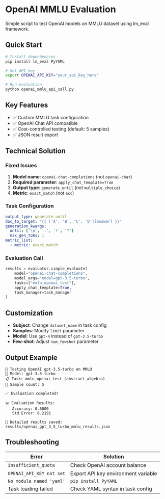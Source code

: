 # OpenAI MMLU Evaluation

Simple script to test OpenAI models on MMLU dataset using lm_eval framework.

## Quick Start

```bash
# Install dependencies
pip install lm_eval PyYAML

# Set API key
export OPENAI_API_KEY="your_api_key_here"

# Run evaluation
python openai_mmlu_api_call.py
```

## Key Features

- ✅ Custom MMLU task configuration
- ✅ OpenAI Chat API compatible
- ✅ Cost-controlled testing (default: 5 samples)
- ✅ JSON result export

## Technical Solution

### Fixed Issues
1. **Model name**: `openai-chat-completions` (not `openai-chat`)
2. **Required parameter**: `apply_chat_template=True`
3. **Output type**: `generate_until` (not `multiple_choice`)
4. **Metric**: `exact_match` (not `acc`)

### Task Configuration
```yaml
output_type: generate_until
doc_to_target: "{{ ['A', 'B', 'C', 'D'][answer] }}"
generation_kwargs:
  until: ['\n', '.', '!', '?']
  max_gen_toks: 1
metric_list:
  - metric: exact_match
```

### Evaluation Call
```python
results = evaluator.simple_evaluate(
    model="openai-chat-completions",
    model_args="model=gpt-3.5-turbo",
    tasks=["mmlu_openai_test"],
    apply_chat_template=True,
    task_manager=task_manager
)
```

## Customization

- **Subject**: Change `dataset_name` in task config
- **Samples**: Modify `limit` parameter
- **Model**: Use `gpt-4` instead of `gpt-3.5-turbo`
- **Few-shot**: Adjust `num_fewshot` parameter

## Output Example

```
🎯 Testing OpenAI gpt-3.5-turbo on MMLU
📱 Model: gpt-3.5-turbo
📋 Task: mmlu_openai_test (abstract_algebra)
🔢 Sample count: 5

✅ Evaluation completed!

📊 Evaluation Results:
   Accuracy: 0.6000
   Std Error: 0.2191

💾 Detailed results saved: results/openai_gpt_3_5_turbo_mmlu_results.json
```

## Troubleshooting

| Error | Solution |
|-------|----------|
| `insufficient_quota` | Check OpenAI account balance |
| `OPENAI_API_KEY not set` | Export API key environment variable |
| `No module named 'yaml'` | `pip install PyYAML` |
| Task loading failed | Check YAML syntax in task config |